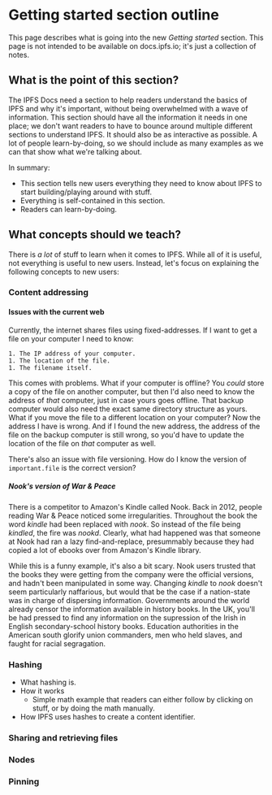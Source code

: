 # Getting started section outline

This page describes what is going into the new _Getting started_ section. This page is not intended to be available on docs.ipfs.io; it's just a collection of notes.

## What is the point of this section?

The IPFS Docs need a section to help readers understand the basics of IPFS and why it's important, without being overwhelmed with a wave of information. This section should have all the information it needs in one place; we don't want readers to have to bounce around multiple different sections to understand IPFS. It should also be as interactive as possible. A lot of people learn-by-doing, so we should include as many examples as we can that show what we're talking about.

In summary:

- This section tells new users everything they need to know about IPFS to start building/playing around with stuff.
- Everything is self-contained in this section.
- Readers can learn-by-doing.

## What concepts should we teach?

There is _a lot_ of stuff to learn when it comes to IPFS. While all of it is useful, not everything is useful to new users. Instead, let's focus on explaining the following concepts to new users:

### Content addressing

#### Issues with the current web

Currently, the internet shares files using fixed-addresses. If I want to get a file on your computer I need to know:

    1. The IP address of your computer.
    1. The location of the file.
    1. The filename itself.

This comes with problems. What if your computer is offline? You _could_ store a copy of the file on another computer, but then I'd also need to know the address of _that_ computer, just in case yours goes offline. That backup computer would also need the exact same directory structure as yours. What if you move the file to a different location on your computer? Now the address I have is wrong. And if I found the new address, the address of the file on the backup computer is still wrong, so you'd have to update the location of the file on _that_ computer as well.

There's also an issue with file versioning. How do I know the version of `important.file` is the correct version?

##### Nook's version of War & Peace

There is a competitor to Amazon's Kindle called Nook. Back in 2012, people reading War & Peace noticed some irregularities. Throughout the book the word _kindle_ had been replaced with _nook_. So instead of the file being _kindled_, the fire was _nookd_. Clearly, what had happened was that someone at Nook had ran a lazy find-and-replace, presummably because they had copied a lot of ebooks over from Amazon's Kindle library.

While this is a funny example, it's also a bit scary. Nook users trusted that the books they were getting from the company were the official versions, and hadn't been manipulated in some way. Changing _kindle_ to _nook_ doesn't seem particularly naffarious, but would that be the case if a nation-state was in charge of dispersing information. Governments around the world already censor the information available in history books. In the UK, you'll be had pressed to find any information on the supression of the Irish in English secondary-school history books. Education authorities in the American south glorify union commanders, men who held slaves, and faught for racial segragation.

### Hashing

- What hashing is.
- How it works
  - Simple math example that readers can either follow by clicking on stuff, or by doing the math manually.
- How IPFS uses hashes to create a content identifier.

### Sharing and retrieving files

### Nodes

### Pinning
